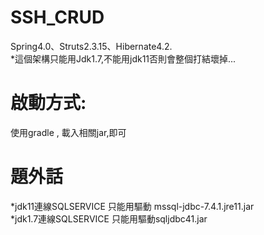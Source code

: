 # SSH_CRUD

Spring4.0、Struts2.3.15、Hibernate4.2.<br>
*這個架構只能用Jdk1.7,不能用jdk11否則會整個打結壞掉...<br>
# 啟動方式:<br>
使用gradle , 載入相關jar,即可


# 題外話
*jdk11連線SQLSERVICE 只能用驅動 mssql-jdbc-7.4.1.jre11.jar<br>
*jdk1.7連線SQLSERVICE 只能用驅動sqljdbc41.jar<br>


